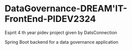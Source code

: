 # DataGovernance-DREAM'IT-FrontEnd-PIDEV2324
Esprit 4 th year pidev project given by DatsConnection

Spring Boot backend for a data governance application



